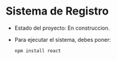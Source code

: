 <h1>Sistema de Registro</h1>

- Estado del proyecto: En construccion.

- Para ejecutar el sistema, debes poner:

  ```npm install react ```
